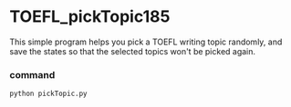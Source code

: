 # TOEFL_pickTopic185
This simple program helps you pick a TOEFL writing topic randomly, and save the states so that the selected topics won't be picked again.

### command
```Python
python pickTopic.py
```
